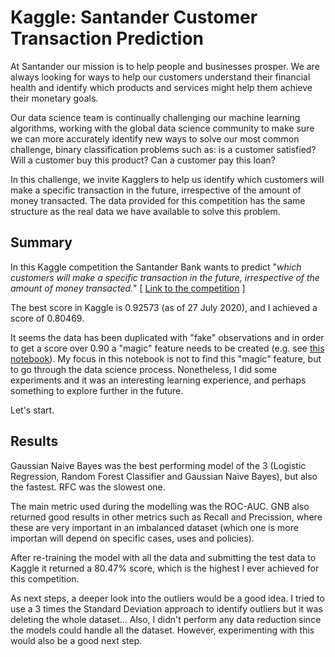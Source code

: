 # Kaggle: Santander Customer Transaction Prediction

At Santander our mission is to help people and businesses prosper. We are always looking for ways to help our customers understand their financial health and identify which products and services might help them achieve their monetary goals.

Our data science team is continually challenging our machine learning algorithms, working with the global data science community to make sure we can more accurately identify new ways to solve our most common challenge, binary classification problems such as: is a customer satisfied? Will a customer buy this product? Can a customer pay this loan?

In this challenge, we invite Kagglers to help us identify which customers will make a specific transaction in the future, irrespective of the amount of money transacted. The data provided for this competition has the same structure as the real data we have available to solve this problem.

## Summary
In this Kaggle competition the Santander Bank wants to predict "*which customers will make a specific transaction in the future, irrespective of the amount of money transacted.*" [ [Link to the competition](https://www.kaggle.com/c/santander-customer-transaction-prediction) ]

The best score in Kaggle is 0.92573 (as of 27 July 2020), and I achieved a score of 0.80469. 

It seems the data has been duplicated with "fake" observations and in order to get a score over 0.90 a "magic" feature needs to be created (e.g. see [this notebook](https://www.kaggle.com/cdeotte/200-magical-models-santander-0-920)). My focus in this notebook is not to find this "magic" feature, but to go through the data science process. Nonetheless, I did some experiments and it was an interesting learning experience, and perhaps something to explore further in the future. 

Let's start.

## Results
Gaussian Naive Bayes was the best performing model of the 3 (Logistic Regression, Random Forest Classifier and Gaussian Naive Bayes), but also the fastest. RFC was the slowest one.

The main metric used during the modelling was the ROC-AUC. GNB also returned good results in other metrics such as Recall and Precission, where these are very important in an imbalanced dataset (which one is more importan will depend on specific cases, uses and policies).

After re-training the model with all the data and submitting the test data to Kaggle it returned a 80.47% score, which is the highest I ever achieved for this competition.

As next steps, a deeper look into the outliers would be a good idea. I tried to use a 3 times the Standard Deviation approach to identify outliers but it was deleting the whole dataset... Also, I didn't perform any data reduction since the models could handle all the dataset. However, experimenting with this would also be a good next step.
